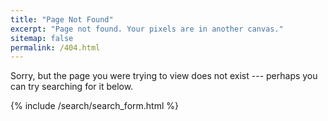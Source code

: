 ```yaml
---
title: "Page Not Found"
excerpt: "Page not found. Your pixels are in another canvas."
sitemap: false
permalink: /404.html
---
```


Sorry, but the page you were trying to view does not exist --- perhaps you can try searching for it below.

<div id="search-window" role="search">
  {% include /search/search_form.html %}
</div>
